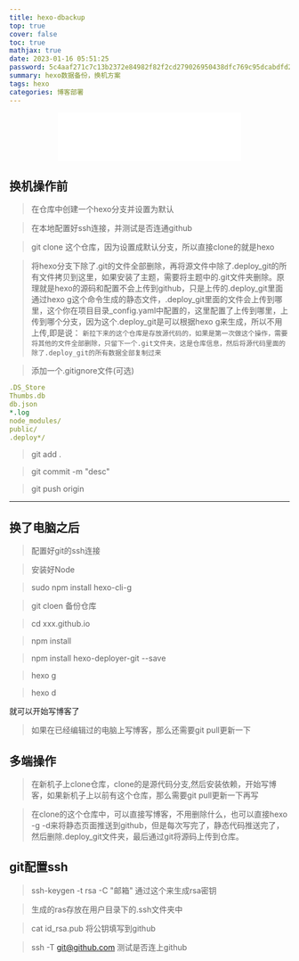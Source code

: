 ```yaml
---
title: hexo-dbackup
top: true
cover: false
toc: true
mathjax: true
date: 2023-01-16 05:51:25
password: 5c4aaf271c7c13b2372e84982f82f2cd279026950438dfc769c95dcabdfd2a87
summary: hexo数据备份，换机方案
tags: hexo
categories: 博客部署
---
```


<div align="middle">
<iframe frameborder="no" border="0" marginwidth="0" marginheight="0" width=330 height=86 src="//music.163.com/outchain/player?type=2&id=1997527356&auto=1&height=66"></iframe>
</div>

## 换机操作前

> 在仓库中创建一个hexo分支并设置为默认

> 在本地配置好ssh连接，并测试是否连通github

> git clone 这个仓库，因为设置成默认分支，所以直接clone的就是hexo

> 将hexo分支下除了.git的文件全部删除，再将源文件中除了.deploy_git的所有文件拷贝到这里，如果安装了主题，需要将主题中的.git文件夹删除。原理就是hexo的源码和配置不会上传到github，只是上传的.deploy_git里面通过hexo g这个命令生成的静态文件，.deploy_git里面的文件会上传到哪里，这个你在项目目录_config.yaml中配置的，这里配置了上传到哪里，上传到哪个分支，因为这个.deploy_git是可以根据hexo g来生成，所以不用上传,即是说： `新拉下来的这个仓库是存放源代码的，如果是第一次做这个操作，需要将其他的文件全部删除，只留下一个.git文件夹，这是仓库信息，然后将源代码里面的除了.deploy_git的所有数据全部复制过来`

> 添加一个.gitignore文件(可选)
```yaml
.DS_Store
Thumbs.db
db.json
*.log
node_modules/
public/
.deploy*/
```

> git add .

> git commit -m "desc"

> git push origin

---

## 换了电脑之后
> 配置好git的ssh连接

> 安装好Node

> sudo npm install hexo-cli-g

> git cloen 备份仓库

> cd xxx.github.io

> npm install

> npm install hexo-deployer-git --save

> hexo g

> hexo d

就可以开始写博客了

> 如果在已经编辑过的电脑上写博客，那么还需要git pull更新一下

## 多端操作
> 在新机子上clone仓库，clone的是源代码分支,然后安装依赖，开始写博客，如果新机子上以前有这个仓库，那么需要git pull更新一下再写

> 在clone的这个仓库中，可以直接写博客，不用删除什么，也可以直接hexo -g -d来将静态页面推送到github，但是每次写完了，静态代码推送完了，然后删除.deploy_git文件夹，最后通过git将源码上传到仓库。


## git配置ssh

> ssh-keygen -t rsa -C "邮箱" 通过这个来生成rsa密钥

> 生成的ras存放在用户目录下的.ssh文件夹中

> cat id_rsa.pub 将公钥填写到github

> ssh -T git@github.com 测试是否连上github